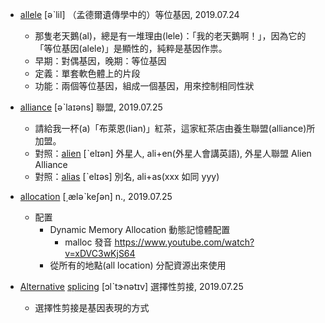 - [allele](https://tw.dictionary.search.yahoo.com/search?p=allele) [əˋlil] （孟德爾遺傳學中的）等位基因, 2019.07.24
  - 那隻老天鵝(al)，總是有一堆理由(lele)：「我的老天鵝啊！」，因為它的「等位基因(alele)」是顯性的，純粹是基因作祟。
  - 早期：對偶基因，晚期：等位基因
  - 定義：單套軟色體上的片段
  - 功能：兩個等位基因，組成一個基因，用來控制相同性狀
  
- [alliance](https://tw.dictionary.search.yahoo.com/search?p=alliance) [əˋlaɪəns] 聯盟, 2019.07.25
  - 請給我一杯(a)「布萊恩(lian)」紅茶，這家紅茶店由養生聯盟(alliance)所加盟。
  - 對照：[alien](https://tw.dictionary.search.yahoo.com/search?p=alien) [ˋelɪən] 外星人, ali+en(外星人會講英語), 外星人聯盟 Alien Alliance
  - 對照：[alias](https://tw.dictionary.search.yahoo.com/search?p=alias) [ˋelɪəs] 別名, ali+as(xxx 如同 yyy)

- [allocation](https://tw.dictionary.search.yahoo.com/search?p=allocation) [͵æləˋkeʃən] n., 2019.07.25
  - 配置
    - Dynamic Memory Allocation 動態記憶體配置
      - malloc 發音 https://www.youtube.com/watch?v=xDVC3wKjS64
    - 從所有的地點(all location) 分配資源出來使用

- [Alternative](https://tw.dictionary.search.yahoo.com/search?p=Alternative) [splicing](https://tw.dictionary.search.yahoo.com/search?p=splicing) [ɔlˋtɝnətɪv] 選擇性剪接, 2019.07.25
  - 選擇性剪接是基因表現的方式
